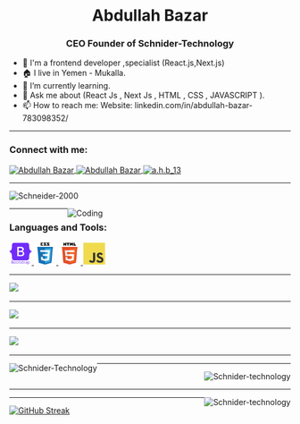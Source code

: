 ### <h1 align="center">Abdullah Bazar </h1>
### <h3 align="center">CEO Founder of Schnider-Technology </h3>

- 👋 I'm a frontend developer ,specialist (React.js,Next.js)
- 🏠 I live in Yemen - Mukalla.
- 🌱 I’m currently learning.
- 💬 Ask me about (React Js , Next Js , HTML , CSS , JAVASCRIPT ).
- 📫 How to reach me: Website: linkedin.com/in/abdullah-bazar-783098352/ 

<hr/>
<h3 align="left">Connect with me:</h3>
<p align="left">
    <a href="https://twitter.com/A_b_61s" target="blank">
        <img align="center" src="https://raw.githubusercontent.com/rahuldkjain/github-profile-readme-generator/master/src/images/icons/Social/twitter.svg" alt="Abdullah Bazar" height="30" width="40" />
    </a>
    <a href="https://www.facebook.com/share/13m87GYLC37ERdwS/?mibextid=LQQJ4d" target="blank">
        <img align="center" src="https://raw.githubusercontent.com/rahuldkjain/github-profile-readme-generator/master/src/images/icons/Social/facebook.svg" alt="Abdullah Bazar" height="30" width="40" />
    </a>
    <a href="https://www.instagram.com/a.h.b_13?igsh=cG85YTBjcmlxaXly&utm_source=qr" target="blank">
        <img align="center" src="https://raw.githubusercontent.com/rahuldkjain/github-profile-readme-generator/master/src/images/icons/Social/instagram.svg" alt="a.h.b_13" height="30" width="40" />
    </a>
</p>
<hr/>
<p align="left">
    <img src="https://komarev.com/ghpvc/?username=Schneider-2000&label=Profile%20views&color=0e75b6&style=flat" alt="Schneider-2000" />
</p>

<img align="right" alt="Coding" width="400" src="https://cdn.dribbble.com/users/1162077/screenshots/3848914/programmer.gif">
<hr/>

<h3 align="left">Languages and Tools:</h3>
<p align="left"> 
    <a href="https://getbootstrap.com" target="_blank" rel="noreferrer"> 
        <img src="https://raw.githubusercontent.com/devicons/devicon/master/icons/bootstrap/bootstrap-plain-wordmark.svg" alt="bootstrap" width="40" height="40"/>
    </a>
    <a href="https://www.w3schools.com/css/" target="_blank" rel="noreferrer">
        <img src="https://raw.githubusercontent.com/devicons/devicon/master/icons/css3/css3-original-wordmark.svg" alt="css3" width="40" height="40"/> 
    </a>
    <a href="https://www.w3.org/html/" target="_blank" rel="noreferrer"> 
        <img src="https://raw.githubusercontent.com/devicons/devicon/master/icons/html5/html5-original-wordmark.svg" alt="html5" width="40" height="40"> 
    </a>
    <a href="https://developer.mozilla.org/en-US/docs/Web/JavaScript" target="_blank" rel="noreferrer">
    <img src="https://raw.githubusercontent.com/devicons/devicon/master/icons/javascript/javascript-original.svg" alt="javascript" width="40" height="40"/>
    </a>
</p>

<hr/>
<img src="https://github-readme-stats.vercel.app/api?username=H-7117&count_private=true&show_icons=true&hide_title=true" />
<hr/>
<img src="https://github-profile-trophy.vercel.app/?username=H-7117&theme=flat&no-frame=true&margin-w=30" />
<hr/>
<img src="https://github-readme-stats.vercel.app/api/top-langs/?username=H-7117&hide_title=true&layout=compact" />
<hr/>
<p>
    <img align="left" src="https://github-readme-stats.vercel.app/api/top-langs?username=Schnider-technology&show_icons=true&locale=en&layout=compact" alt="Schnider-Technology" />
</p>
<hr/>
<p>&nbsp;
    <img align="right" src="https://github-readme-stats.vercel.app/api?username=Schnider-technology&show_icons=true&locale=en" alt="Schnider-technology" />
</p>
<hr/>
<p>
    <img align="right" src="https://github-readme-streak-stats.herokuapp.com/?user=Schnider-technology&" alt="Schnider-technology" />
</p>
<hr/>

[![GitHub Streak](https://github-readme-streak-stats.herokuapp.com?user=H-7117&theme=gruvbox_duo&hide_border=true)](https://github.com/Schnider-technology)







